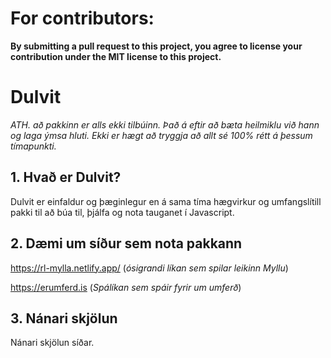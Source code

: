 # For contributors:
**By submitting a pull request to this project, 
you agree to license your contribution under the MIT license 
to this project.**

# Dulvit
*ATH. að pakkinn er alls ekki tilbúinn. Það á eftir að bæta heilmiklu við hann og laga ýmsa hluti. Ekki er hægt að tryggja að allt sé 100% rétt á þessum tímapunkti.*

## 1.  Hvað er Dulvit?
Dulvit er einfaldur og þæginlegur en á sama tíma hægvirkur og umfangslítill pakki til að búa til, þjálfa og nota tauganet í Javascript.

## 2. Dæmi um síður sem nota pakkann
<a href="https://rl-mylla.netlify.app/">https://rl-mylla.netlify.app/</a> (*ósigrandi líkan sem spilar leikinn Myllu*)

<a href="https://erumferd.is">https://erumferd.is</a> (*Spálíkan sem spáir fyrir um umferð*)

## 3. Nánari skjölun
Nánari skjölun síðar.